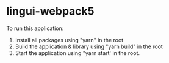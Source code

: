# lingui-webpack5

To run this application:
1) Install all packages using "yarn" in the root
2) Build the application & library using "yarn build" in the root
3) Start the application using "yarn start' in the root.
